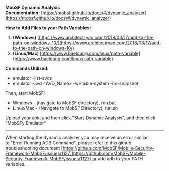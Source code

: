 **MobSF Dynamic Analysis Documentation:** [https://mobsf.github.io/docs/#/dynamic_analyzer](https://mobsf.github.io/docs/#/dynamic_analyzer)

**How to Add Files to your Path Variables:**

1. **(Windows)** [https://www.architectryan.com/2018/03/17/add-to-the-path-on-windows-10/](https://www.architectryan.com/2018/03/17/add-to-the-path-on-windows-10/)
2. **(Linux/Mac)** [https://www.baeldung.com/linux/path-variable](https://www.baeldung.com/linux/path-variable)

**Commands Utilized:**

- emulator -list-avds
- emulator -avd <AVD_Name> -writable-system -no-snapshot

Then, start MobSF:

- Windows - (navigate to MobSF directory), run.bat
- Linux/Mac - (Navigate to MobSF Directory), run.sh

Upload your apk, and then click "Start Dynamic Analysis", and then click "MobSFy Emulator"

  

---

  

When starting the dynamic analyzer you may receive an error similar to "Error Running ADB Command", please refer to this github troubleshooting document [https://github.com/MobSF/Mobile-Security-Framework-MobSF/issues/1127](https://github.com/MobSF/Mobile-Security-Framework-MobSF/issues/1127) or add adb to your PATH variables.